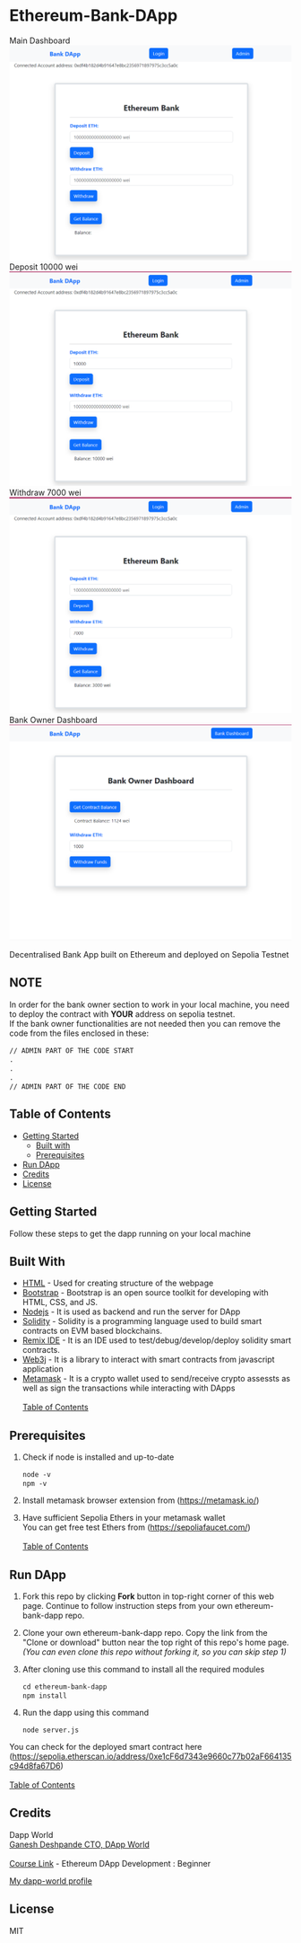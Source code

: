 # Ethereum-Bank-DApp

Main Dashboard
![Screenshot0](img1.png)
Deposit 10000 wei
![Screenshot0](img2.png)
Withdraw 7000 wei
![Screenshot0](img3.png)
Bank Owner Dashboard
![Screenshot0](img4.png)

Decentralised Bank App built on Ethereum and deployed on Sepolia Testnet
## NOTE
In order for the bank owner section to work in your local machine, you need to deploy the contract with **YOUR** address on sepolia testnet.<br>
If the bank owner functionalities are not needed then you can remove the code from the files enclosed in these:
```
// ADMIN PART OF THE CODE START
.
.
.
// ADMIN PART OF THE CODE END
``` 

## Table of Contents
- [Getting Started](#getting-started)
  - [Built with](#built-with)
  - [Prerequisites](#prerequisites)
- [Run DApp](#run-dapp)
- [Credits](#credits)
- [License](#license)

## Getting Started
Follow these steps to get the dapp running on your local machine <br>

## Built With
- [HTML](https://www.w3schools.com/html/html_intro.asp) - Used for creating structure of the webpage
- [Bootstrap](https://getbootstrap.com/) - Bootstrap is an open source toolkit for developing with HTML, CSS, and JS.
- [Nodejs](https://nodejs.org/en) - It is used as backend and run the server for DApp
- [Solidity](https://docs.soliditylang.org/en/v0.8.23/) - Solidity is a programming language used to build smart contracts on EVM based blockchains.
- [Remix IDE](https://remix.ethereum.org/) - It is an IDE used to test/debug/develop/deploy solidity smart contracts.
- [Web3j](https://github.com/web3j/web3j) - It is a library to interact with smart contracts from javascript application
- [Metamask](https://metamask.io/) - It is a crypto wallet used to send/receive crypto assessts as well as sign the transactions while interacting with DApps
<br><br>
[Table of Contents](#table-of-contents)

## Prerequisites
1. Check if node is installed and up-to-date 
    ```
    node -v
    npm -v
    ```

2. Install metamask browser extension from (https://metamask.io/)

3. Have sufficient Sepolia Ethers in your metamask wallet <br>
   You can get free test Ethers from (https://sepoliafaucet.com/)
<br><br>
[Table of Contents](#table-of-contents)

## Run DApp
1. Fork this repo by clicking **Fork** button in top-right corner of this web page. Continue to follow instruction steps from your own ethereum-bank-dapp repo.
   
2. Clone your own ethereum-bank-dapp repo. Copy the link from the "Clone or download" button near the top right of this repo's home page. <br>
*(You can even clone this repo without forking it, so you can skip step 1)*

3. After cloning use this command to install all the required modules
    ```
    cd ethereum-bank-dapp
    npm install
    ```

4. Run the dapp using this command
   ```
   node server.js 
   ```

You can check for the deployed smart contract here (https://sepolia.etherscan.io/address/0xe1cF6d7343e9660c77b02aF664135c94d8fa67D6)
<br><br>
[Table of Contents](#table-of-contents)

## Credits
Dapp World <br>
[Ganesh Deshpande CTO, DApp World](https://www.linkedin.com/in/ganesh-deshpande-3477b9169/) <br><br>
[Course Link](https://dapp-world.com/course/ethereum-dapp-development-beginner-T2QL) - Ethereum DApp Development : Beginner

[My dapp-world profile](https://dapp-world.com/soul/Shoydon)

## License
MIT
